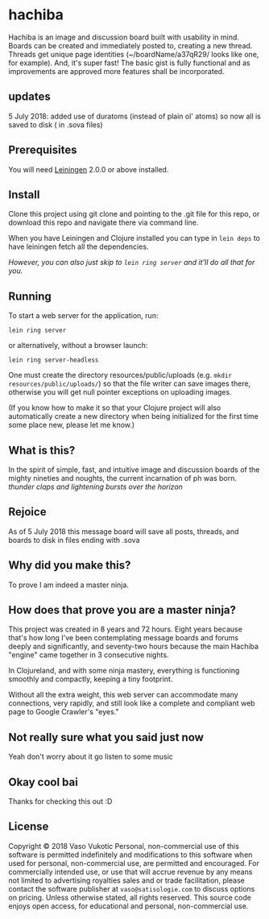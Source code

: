 # hachiba

Hachiba  is an image and discussion board built with usability in mind.
Boards can be created and immediately posted to, creating a new thread.
Threads get unique page identities (~/boardName/a37qR29/ looks like one, for example).
And, it's super fast!
The basic gist is fully functional and as improvements are approved more features shall be incorporated.

## updates

5 July 2018: added use of duratoms (instead of plain ol' atoms) so now all is saved to disk ( in .sova files)


## Prerequisites

You will need [Leiningen][] 2.0.0 or above installed.

[leiningen]: https://github.com/technomancy/leiningen

## Install

Clone this project using git clone and pointing to the .git file for this repo, or download this repo and navigate there via command line.

When you have Leiningen and Clojure installed you can type in `lein deps` to have leiningen fetch all the dependencies.

_However, you can also just skip to `lein ring server` and it'll do all that for you._





## Running

To start a web server for the application, run:

    lein ring server

or alternatively, without a browser launch:

    lein ring server-headless


One must create the directory resources/public/uploads (e.g. `mkdir resources/public/uploads/`) so that the file writer can save images there, otherwise you will get null pointer exceptions on uploading images.

(If you know how to make it so that your Clojure project will also automatically create a new directory when being initialized for the first time some place new, please let me know.)




## What is this?

In the spirit of simple, fast, and intuitive image and discussion boards of the mighty nineties and noughts, the current incarnation of ph was born. *thunder claps and lightening bursts over the horizon*




## Rejoice

As of 5 July 2018 this message board will save all posts, threads, and boards to disk in files ending with .sova


## Why did you make this?

To prove I am indeed a master ninja.

## How does that prove you are a master ninja?

This project was created in 8 years and 72 hours.  Eight years because that's how long I've been contemplating message boards and forums deeply and significantly, and seventy-two hours because the main Hachiba "engine" came together in 3 consecutive nights.

In Clojureland, and with some ninja mastery, everything is functioning smoothly and compactly, keeping a tiny footprint.

Without all the extra weight, this web server can accommodate many connections, very rapidly, and still look like a complete and compliant web page to Google Crawler's "eyes."


## Not really sure what you said just now

Yeah don't worry about it go listen to some music

## Okay cool bai

Thanks for checking this out :D


## License

Copyright © 2018 Vaso Vukotic
Personal, non-commercial use of this software is permitted indefinitely and modifications to this software when used for personal, non-commercial use, are permitted and encouraged.  For commercially intended use, or use that will accrue revenue by any means not limited to advertising royalties sales and or trade facilitation, please contact the software publisher at `vaso@satisologie.com` to discuss options on pricing.
Unless otherwise stated, all rights reserved.
This source code enjoys open access, for educational and personal, non-commercial use.
